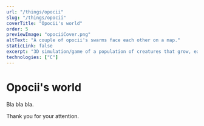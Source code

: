 ```yaml
---
url: "/things/opocii"
slug: "/things/opocii"
coverTitle: "Opocii's world"
order: 5
previewImage: "opociiCover.png"
altText: "A couple of opocii's swarms face each other on a map."
staticLink: false
excerpt: "3D simulation/game of a population of creatures that grow, eat, build, kill, die. Made using only a 2D rendering library."
technologies: ["C"]
---
```

# Opocii's world

Bla bla bla.

Thank you for your attention.
